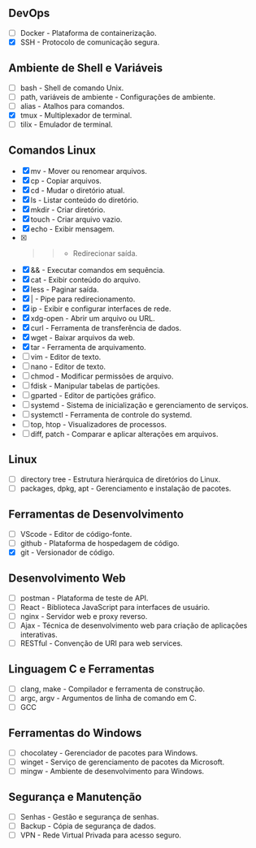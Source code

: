 ## DevOps
- [ ] Docker - Plataforma de containerização.
- [X] SSH - Protocolo de comunicação segura.

## Ambiente de Shell e Variáveis
- [ ] bash - Shell de comando Unix.
- [ ] path, variáveis de ambiente - Configurações de ambiente.
- [ ] alias - Atalhos para comandos.
- [X] tmux - Multiplexador de terminal.
- [ ] tilix - Emulador de terminal.

## Comandos Linux
- [X] mv - Mover ou renomear arquivos.
- [X] cp - Copiar arquivos.
- [X] cd - Mudar o diretório atual.
- [X] ls - Listar conteúdo do diretório.
- [X] mkdir - Criar diretório.
- [X] touch - Criar arquivo vazio.
- [X] echo - Exibir mensagem.
- [X] >> - Redirecionar saída.
- [X] && - Executar comandos em sequência.
- [X] cat - Exibir conteúdo do arquivo.
- [X] less - Paginar saída.
- [X] | - Pipe para redirecionamento.
- [X] ip - Exibir e configurar interfaces de rede.
- [X] xdg-open - Abrir um arquivo ou URL.
- [X] curl - Ferramenta de transferência de dados.
- [X] wget - Baixar arquivos da web.
- [X] tar - Ferramenta de arquivamento.
- [ ] vim - Editor de texto.
- [ ] nano - Editor de texto.
- [ ] chmod - Modificar permissões de arquivo.
- [ ] fdisk - Manipular tabelas de partições.
- [ ] gparted - Editor de partições gráfico.
- [ ] systemd - Sistema de inicialização e gerenciamento de serviços.
- [ ] systemctl - Ferramenta de controle do systemd.
- [ ] top, htop - Visualizadores de processos.
- [ ] diff, patch - Comparar e aplicar alterações em arquivos.

## Linux
- [ ] directory tree - Estrutura hierárquica de diretórios do Linux.
- [ ] packages, dpkg, apt - Gerenciamento e instalação de pacotes.

## Ferramentas de Desenvolvimento
- [ ] VScode - Editor de código-fonte.
- [ ] github - Plataforma de hospedagem de código.
- [X] git - Versionador de código.

## Desenvolvimento Web
- [ ] postman - Plataforma de teste de API.
- [ ] React - Biblioteca JavaScript para interfaces de usuário.
- [ ] nginx - Servidor web e proxy reverso.
- [ ] Ajax - Técnica de desenvolvimento web para criação de aplicações interativas.
- [ ] RESTful - Convenção de URI para web services.

## Linguagem C e Ferramentas
- [ ] clang, make - Compilador e ferramenta de construção.
- [ ] argc, argv - Argumentos de linha de comando em C.
- [ ] GCC

## Ferramentas do Windows
- [ ] chocolatey - Gerenciador de pacotes para Windows.
- [ ] winget - Serviço de gerenciamento de pacotes da Microsoft.
- [ ] mingw - Ambiente de desenvolvimento para Windows.

## Segurança e Manutenção
- [ ] Senhas - Gestão e segurança de senhas.
- [ ] Backup - Cópia de segurança de dados.
- [ ] VPN - Rede Virtual Privada para acesso seguro.
